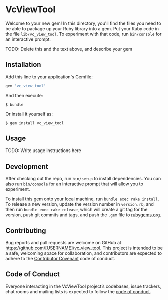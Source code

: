 # VcViewTool

Welcome to your new gem! In this directory, you'll find the files you need to be able to package up your Ruby library into a gem. Put your Ruby code in the file `lib/vc_view_tool`. To experiment with that code, run `bin/console` for an interactive prompt.

TODO: Delete this and the text above, and describe your gem

## Installation

Add this line to your application's Gemfile:

```ruby
gem 'vc_view_tool'
```

And then execute:

    $ bundle

Or install it yourself as:

    $ gem install vc_view_tool

## Usage

TODO: Write usage instructions here

## Development

After checking out the repo, run `bin/setup` to install dependencies. You can also run `bin/console` for an interactive prompt that will allow you to experiment.

To install this gem onto your local machine, run `bundle exec rake install`. To release a new version, update the version number in `version.rb`, and then run `bundle exec rake release`, which will create a git tag for the version, push git commits and tags, and push the `.gem` file to [rubygems.org](https://rubygems.org).

## Contributing

Bug reports and pull requests are welcome on GitHub at https://github.com/[USERNAME]/vc_view_tool. This project is intended to be a safe, welcoming space for collaboration, and contributors are expected to adhere to the [Contributor Covenant](http://contributor-covenant.org) code of conduct.

## Code of Conduct

Everyone interacting in the VcViewTool project’s codebases, issue trackers, chat rooms and mailing lists is expected to follow the [code of conduct](https://github.com/[USERNAME]/vc_view_tool/blob/master/CODE_OF_CONDUCT.md).
